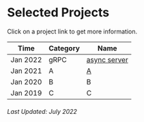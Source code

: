# Selected Projects

Click on a project link to get more information.


Time|Category|Name
--------|----------------------------------|-----------------------------------------------------------------------------------
Jan 2022|gRPC                              |[async server](https://charleshwankong.github.io/Kaggle-and-Machine-Learning/)
Jan 2021|A|[A](https://github.com/charleshwankong/MultithreadedDistributedFilesystem)
Jan 2020|B|B
Jan 2019|C|C


###### Last Updated: July 2022
